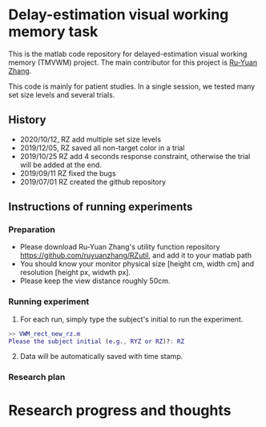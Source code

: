 # Delay-estimation visual working memory task

This is the matlab code repository for delayed-estimation visual working memory (TMVWM) project. The main contributor for this project is [Ru-Yuan Zhang](ruyuanzhang@gmail.com).

This code is mainly for patient studies. In a single session, we tested many set size levels and several trials.  

## History

* 2020/10/12, RZ add multiple set size levels 
* 2019/12/05, RZ saved all non-target color in a trial  
* 2019/10/25 RZ add 4 seconds response constraint, otherwise the trial will be added at the end.
* 2019/09/11 RZ fixed the bugs 
* 2019/07/01 RZ created the github repository


## Instructions of running experiments
### Preparation
* Please download Ru-Yuan Zhang's utility function repository https://github.com/ruyuanzhang/RZutil, and add it to your matlab path
* You should know your monitor physical size [height cm, width cm] and resolution [height px, widwth px].
* Please keep the view distance roughly 50cm.

### Running experiment

1. For each run, simply type the subject's initial to run the experiment. 

~~~matlab
>> VWM_rect_new_rz.m
Please the subject initial (e.g., RYZ or RZ)?: RZ
~~~


2. Data will be automatically saved with time stamp.

### Research plan


# Research progress and thoughts


